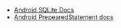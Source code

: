 
- [Android SQLite Docs](https://developer.android.com/reference/android/database/sqlite/SQLiteDatabase.html)
- [Android PrepearedStatement docs](https://developer.android.com/reference/java/sql/PreparedStatement.html)

